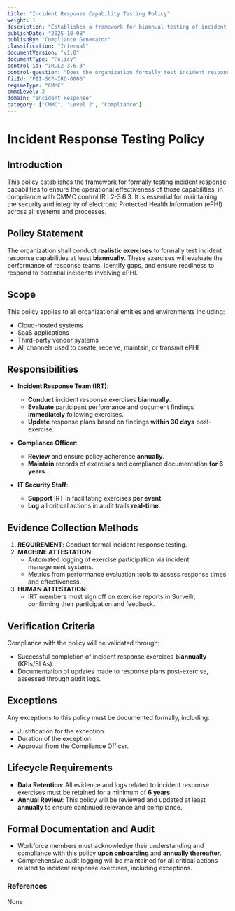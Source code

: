 ```yaml
---
title: "Incident Response Capability Testing Policy"
weight: 1
description: "Establishes a framework for biannual testing of incident response capabilities to ensure readiness and compliance with ePHI security standards."
publishDate: "2025-10-08"
publishBy: "Compliance Generator"
classification: "Internal"
documentVersion: "v1.0"
documentType: "Policy"
control-id: "IR.L2-3.6.3"
control-question: "Does the organization formally test incident response capabilities through realistic exercises to determine the operational effectiveness of those capabilities?"
fiiId: "FII-SCF-IRO-0006"
regimeType: "CMMC"
cmmcLevel: 2
domain: "Incident Response"
category: ["CMMC", "Level 2", "Compliance"]
---
```


# Incident Response Testing Policy

## Introduction
This policy establishes the framework for formally testing incident response capabilities to ensure the operational effectiveness of those capabilities, in compliance with CMMC control IR.L2-3.6.3. It is essential for maintaining the security and integrity of electronic Protected Health Information (ePHI) across all systems and processes.

## Policy Statement
The organization shall conduct **realistic exercises** to formally test incident response capabilities at least **biannually**. These exercises will evaluate the performance of response teams, identify gaps, and ensure readiness to respond to potential incidents involving ePHI.

## Scope
This policy applies to all organizational entities and environments including:
- Cloud-hosted systems
- SaaS applications
- Third-party vendor systems
- All channels used to create, receive, maintain, or transmit ePHI

## Responsibilities
- **Incident Response Team (IRT)**: 
  - **Conduct** incident response exercises **biannually**.
  - **Evaluate** participant performance and document findings **immediately** following exercises.
  - **Update** response plans based on findings **within 30 days** post-exercise.
  
- **Compliance Officer**: 
  - **Review** and ensure policy adherence **annually**.
  - **Maintain** records of exercises and compliance documentation **for 6 years**.

- **IT Security Staff**: 
  - **Support** IRT in facilitating exercises **per event**.
  - **Log** all critical actions in audit trails **real-time**.

## Evidence Collection Methods
1. **REQUIREMENT**: Conduct formal incident response testing.
2. **MACHINE ATTESTATION**: 
   - Automated logging of exercise participation via incident management systems.
   - Metrics from performance evaluation tools to assess response times and effectiveness.
3. **HUMAN ATTESTATION**: 
   - IRT members must sign off on exercise reports in Surveilr, confirming their participation and feedback.

## Verification Criteria
Compliance with the policy will be validated through:
- Successful completion of incident response exercises **biannually** (KPIs/SLAs).
- Documentation of updates made to response plans post-exercise, assessed through audit logs.

## Exceptions
Any exceptions to this policy must be documented formally, including:
- Justification for the exception.
- Duration of the exception.
- Approval from the Compliance Officer.

## Lifecycle Requirements
- **Data Retention**: All evidence and logs related to incident response exercises must be retained for a minimum of **6 years**.
- **Annual Review**: This policy will be reviewed and updated at least **annually** to ensure continued relevance and compliance.

## Formal Documentation and Audit
- Workforce members must acknowledge their understanding and compliance with this policy **upon onboarding** and **annually thereafter**.
- Comprehensive audit logging will be maintained for all critical actions related to incident response exercises, including exceptions.

### References
None